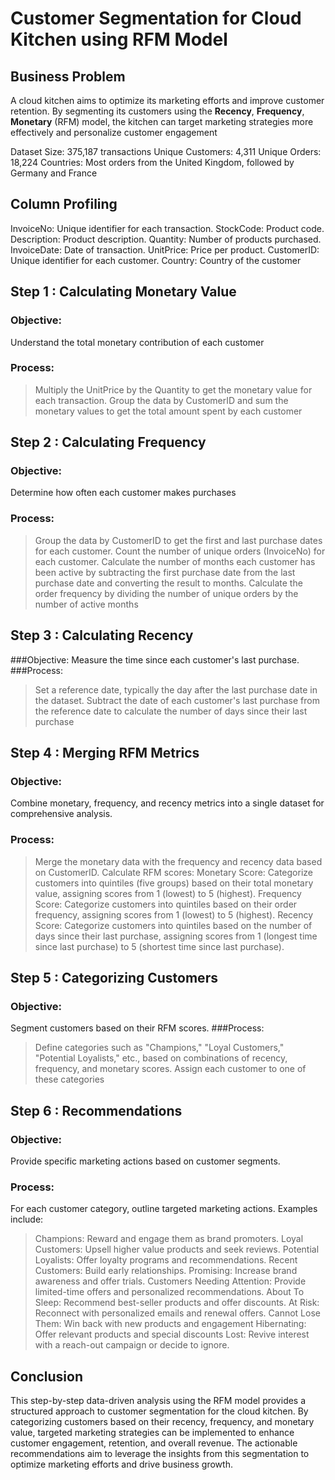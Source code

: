 # Customer Segmentation for Cloud Kitchen using RFM Model
[](segmentation-header-1920x1600.gif)

## Business Problem

A cloud kitchen aims to optimize its marketing efforts and improve customer retention. By segmenting its customers using the **Recency**, **Frequency**, **Monetary** (RFM) model, the kitchen can target marketing strategies more effectively and personalize customer engagement

Dataset
Size: 375,187 transactions
Unique Customers: 4,311
Unique Orders: 18,224
Countries: Most orders from the United Kingdom, followed by Germany and France

## Column Profiling
InvoiceNo: Unique identifier for each transaction.
StockCode: Product code.
Description: Product description.
Quantity: Number of products purchased.
InvoiceDate: Date of transaction.
UnitPrice: Price per product.
CustomerID: Unique identifier for each customer.
Country: Country of the customer

## Step 1 : Calculating Monetary Value
### Objective:
Understand the total monetary contribution of each customer

### Process:
> Multiply the UnitPrice by the Quantity to get the monetary value for each transaction.
> Group the data by CustomerID and sum the monetary values to get the total amount spent by each customer

## Step 2 : Calculating Frequency
### Objective: 
Determine how often each customer makes purchases

### Process:
> Group the data by CustomerID to get the first and last purchase dates for each customer.
> Count the number of unique orders (InvoiceNo) for each customer.
> Calculate the number of months each customer has been active by subtracting the first purchase date from the last purchase date and converting the result to months.
> Calculate the order frequency by dividing the number of unique orders by the number of active months

## Step 3 : Calculating Recency
###Objective: 
Measure the time since each customer's last purchase.
###Process:
>Set a reference date, typically the day after the last purchase date in the dataset.
>Subtract the date of each customer's last purchase from the reference date to calculate the number of days since their last purchase

## Step 4 : Merging RFM Metrics
### Objective: 
Combine monetary, frequency, and recency metrics into a single dataset for comprehensive analysis.
### Process:
>Merge the monetary data with the frequency and recency data based on CustomerID.
> Calculate RFM scores:
> Monetary Score: Categorize customers into quintiles (five groups) based on their total monetary value, assigning scores from 1 (lowest) to 5 (highest).
> Frequency Score: Categorize customers into quintiles based on their order frequency, assigning scores from 1 (lowest) to 5 (highest).
> Recency Score: Categorize customers into quintiles based on the number of days since their last purchase, assigning scores from 1 (longest time since last purchase) to 5 (shortest time since last purchase).

## Step 5 : Categorizing Customers
### Objective: 
Segment customers based on their RFM scores.
###Process:
> Define categories such as "Champions," "Loyal Customers," "Potential Loyalists," etc., based on combinations of recency, frequency, and monetary scores.
> Assign each customer to one of these categories

## Step 6 : Recommendations
### Objective: 
Provide specific marketing actions based on customer segments.
### Process:
For each customer category, outline targeted marketing actions. Examples include:
> Champions: Reward and engage them as brand promoters.
> Loyal Customers: Upsell higher value products and seek reviews.
> Potential Loyalists: Offer loyalty programs and recommendations.
> Recent Customers: Build early relationships.
> Promising: Increase brand awareness and offer trials.
> Customers Needing Attention: Provide limited-time offers and personalized recommendations.
> About To Sleep: Recommend best-seller products and offer discounts.
> At Risk: Reconnect with personalized emails and renewal offers.
> Cannot Lose Them: Win back with new products and engagement
> Hibernating: Offer relevant products and special discounts
> Lost: Revive interest with a reach-out campaign or decide to ignore.

## Conclusion
This step-by-step data-driven analysis using the RFM model provides a structured approach to customer segmentation for the cloud kitchen. By categorizing customers based on their recency, frequency, and monetary value, targeted marketing strategies can be implemented to enhance customer engagement, retention, and overall revenue. The actionable recommendations aim to leverage the insights from this segmentation to optimize marketing efforts and drive business growth.








